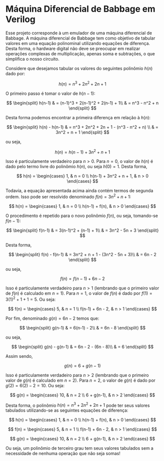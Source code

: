 # Máquina Diferencial de Babbage em Verilog

Esse projeto corresponde à um emulador de uma máquina diferencial de Babbage. A máquina diferencial de Babbage tem como objetivo de tabular valores em uma equação polinominal utilizando equações de diferença. Desta forma, o hardware digital não deve se preocupar em realizar operações complexas de multiplicação, apenas soma e subtrações, o que simplifica o nosso circuito.

Considere que desejamos tabular os valores do seguintes polinômio $h(n)$ dado por:

$$
h(n) = n^3 + 2n^2 + 2n + 1
$$

O primeiro passo é tomar o valor de $h(n-1)$:

$$
\begin{split}
h(n-1) & = (n-1)^3 + 2(n-1)^2 + 2(n-1) + 1\\
       & = n^3 - n^2 + n
\end{split}
$$

Desta forma podemos encontrar a primeira diferença em relação à $h(n)$:

$$
\begin{split}
h(n) - h(n-1) & = n^3 + 2n^2 + 2n + 1 - (n^3 - n^2 + n) \\
              & = 3n^2 + n + 1
\end{split}
$$

ou seja,

$$
h(n) = h(n-1) + 3n^2 + n + 1
$$

Isso é particulamente verdadeiro para $n > 0$. Para $n = 0$, o valor de $h(n)$ é dado pelo termo livre do polinômio $h(n)$, ou seja $h(0) = 1$. Desta forma,

$$
h(n) = \begin{cases}
    1, & n = 0 \\
    h(n-1) + 3n^2 + n + 1, & n > 0
\end{cases}
$$

Todavia, a equação apresentada acima ainda contém termos de segunda ordem. Isso pode ser resolvido denominado $f(n) = 3n^2 + n + 1$:

$$
h(n) = \begin{cases}
    1, & n = 0 \\
    h(n-1) + f(n), & n > 0
\end{cases}
$$

O procedimento é repetido para o novo polinômio $f(n)$, ou seja, tomando-se $f(n-1)$:

$$
\begin{split}
f(n-1) & = 3(n-1)^2 + (n-1) + 1\\
       & = 3n^2 - 5n + 3
\end{split}
$$

Desta forma,

$$
\begin{split}
f(n) - f(n-1) & = 3n^2 + n + 1 - (3n^2 - 5n + 3)\\
              & = 6n - 2
\end{split}
$$

ou seja,

$$
f(n) = f(n-1) + 6n - 2
$$

Isso é particulamente verdadeiro para $n > 1$ (lembrando que o primeiro valor de $f(n)$ é calculado em $n=1$). Para $n = 1$, o valor de $f(n)$ é dado por $f(1) = 3(1)^2 + 1 + 1 = 5$. Ou seja:

$$
f(n) = \begin{cases}
    5, & n = 1 \\
    f(n-1) + 6n - 2, & n > 1
\end{cases}
$$

Por fim, denominado $g(n) = 6n - 2$ temos que:

$$
\begin{split}
g(n-1) & = 6(n-1) - 2\\
       & = 6n - 8
\end{split}
$$

ou seja,

$$
\begin{split}
g(n) - g(n-1) & = 6n - 2 - (6n - 8)\\
              & = 6
\end{split}
$$

Assim sendo,

$$
g(n) = 6 + g(n-1)
$$

Isso é particulamente verdadeiro para $n > 2$ (lembrando que o primeiro valor de $g(n)$ é calculado em $n=2$). Para $n = 2$, o valor de $g(n)$ é dado por $g(2) = 6(2) - 2 = 10$. Ou seja:

$$
g(n) = \begin{cases}
    10, & n = 2 \\
    6 + g(n-1), & n > 2
\end{cases}
$$

Desta forma, o polinômio $h(n) = n^3 + 2n^2 + 2n + 1$ pode ter seus valores tabulados utilizando-se as seguintes equações de diferença:

$$
h(n) = \begin{cases}
    1, & n = 0 \\
    h(n-1) + f(n), & n > 0
\end{cases}
$$

$$
f(n) = \begin{cases}
    5, & n = 1 \\
    f(n-1) + 6n - 2, & n > 1
\end{cases}
$$

$$
g(n) = \begin{cases}
    10, & n = 2 \\
    6 + g(n-1), & n > 2
\end{cases}
$$

Ou seja, um polinômio de terceiro grau tem seus valores tabulados sem a necessidade de nenhuma operação que não seja somas!